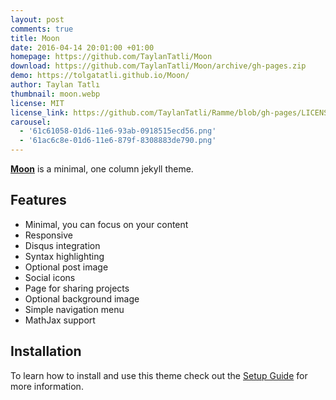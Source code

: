 ```yaml
---
layout: post
comments: true
title: Moon
date: 2016-04-14 20:01:00 +01:00
homepage: https://github.com/TaylanTatli/Moon
download: https://github.com/TaylanTatli/Moon/archive/gh-pages.zip
demo: https://tolgatatli.github.io/Moon/
author: Taylan Tatlı
thumbnail: moon.webp
license: MIT
license_link: https://github.com/TaylanTatli/Ramme/blob/gh-pages/LICENSE
carousel:
  - '61c61058-01d6-11e6-93ab-0918515ecd56.png'
  - '61ac6c8e-01d6-11e6-879f-8308883de790.png'
---
```


**[Moon](https://tolgatatli.github.io/Moon/)** is a minimal, one column jekyll theme.

## Features

* Minimal, you can focus on your content
* Responsive
* Disqus integration
* Syntax highlighting
* Optional post image
* Social icons
* Page for sharing projects
* Optional background image
* Simple navigation menu
* MathJax support

## Installation

To learn how to install and use this theme check out the [Setup Guide](https://tolgatatli.github.io/Moon/moon-theme/) for more information.
